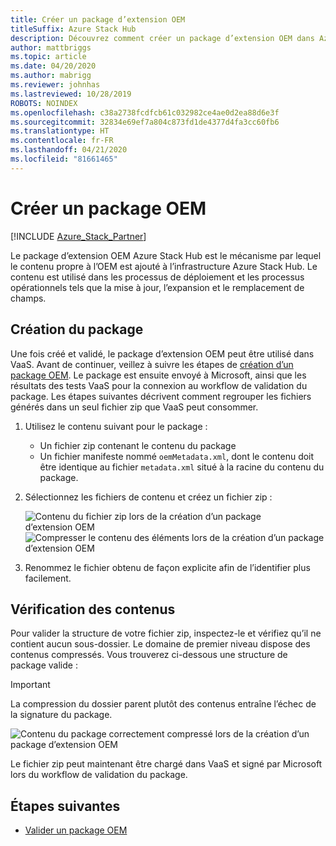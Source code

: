 ```yaml
---
title: Créer un package d’extension OEM
titleSuffix: Azure Stack Hub
description: Découvrez comment créer un package d’extension OEM dans Azure Stack Hub.
author: mattbriggs
ms.topic: article
ms.date: 04/20/2020
ms.author: mabrigg
ms.reviewer: johnhas
ms.lastreviewed: 10/28/2019
ROBOTS: NOINDEX
ms.openlocfilehash: c38a2738fcdfcb61c032982ce4ae0d2ea88d6e3f
ms.sourcegitcommit: 32834e69ef7a804c873fd1de4377d4fa3cc60fb6
ms.translationtype: HT
ms.contentlocale: fr-FR
ms.lasthandoff: 04/21/2020
ms.locfileid: "81661465"
---
```

# <a name="create-an-oem-package"></a>Créer un package OEM

[!INCLUDE [Azure_Stack_Partner](./includes/azure-stack-partner-appliesto.md)]

Le package d’extension OEM Azure Stack Hub est le mécanisme par lequel le contenu propre à l’OEM est ajouté à l’infrastructure Azure Stack Hub. Le contenu est utilisé dans les processus de déploiement et les processus opérationnels tels que la mise à jour, l’expansion et le remplacement de champs.

## <a name="creating-the-package"></a>Création du package

Une fois créé et validé, le package d’extension OEM peut être utilisé dans VaaS. Avant de continuer, veillez à suivre les étapes de [création d’un package OEM](https://microsoft.sharepoint.com/:w:/r/teams/cloudsolutions/Sacramento/_layouts/15/Doc.aspx?sourcedoc=%7BD7406069-7661-419C-B3B1-B6A727AB3972%7D&file=Azure%20Stack%20OEM%20Extension%20Package.docx&action=default&mobileredirect=true). Le package est ensuite envoyé à Microsoft, ainsi que les résultats des tests VaaS pour la connexion au workflow de validation du package. Les étapes suivantes décrivent comment regrouper les fichiers générés dans un seul fichier zip que VaaS peut consommer.

1. Utilisez le contenu suivant pour le package :
    - Un fichier zip contenant le contenu du package
    - Un fichier manifeste nommé `oemMetadata.xml`, dont le contenu doit être identique au fichier `metadata.xml` situé à la racine du contenu du package.

2. Sélectionnez les fichiers de contenu et créez un fichier zip :

    ![Contenu du fichier zip lors de la création d’un package d’extension OEM](media/vaas-create-oem-package-1.png) ![Compresser le contenu des éléments lors de la création d’un package d’extension OEM](media/vaas-create-oem-package-2.png)

3. Renommez le fichier obtenu de façon explicite afin de l’identifier plus facilement.

## <a name="verifying-the-contents"></a>Vérification des contenus

Pour valider la structure de votre fichier zip, inspectez-le et vérifiez qu’il ne contient aucun sous-dossier. Le domaine de premier niveau dispose des contenus compressés. Vous trouverez ci-dessous une structure de package valide :

> [!IMPORTANT]
> La compression du dossier parent plutôt des contenus entraîne l’échec de la signature du package.

![Contenu du package correctement compressé lors de la création d’un package d’extension OEM](media/vaas-create-oem-package-3.png)

Le fichier zip peut maintenant être chargé dans VaaS et signé par Microsoft lors du workflow de validation du package.

## <a name="next-steps"></a>Étapes suivantes

- [Valider un package OEM](azure-stack-vaas-validate-oem-package.md)
